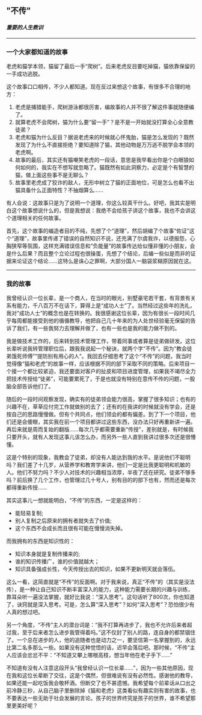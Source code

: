 ## "不传"
#### _重要的人生教训_

---
### 一个大家都知道的故事

老虎和猫学本领，猫留了最后一手“爬树”。后来老虎反目要吃掉猫，猫依靠保留的一手成功逃脱。

这个故事口口相传，不少人都知道。现在反过来想这个故事，有很多不合理的地方：

1. 老虎是捕猎能手，爬树游泳都很厉害，编故事的人并不很了解这件事就随便编了。
2. 就算老虎不会爬树，猫为什么要“留一手”？是不是一开始就没打算全心全意教徒弟？
3. 老虎和猫为什么反目？据说老虎来的时候就心怀鬼胎，猫是怎么发现的？既然发现了为什么不直接拒绝？要知道除了猫，其他动物是万万逃不脱学会本领的老虎啊。
4. 故事的最后，其实还有猫嘲笑老虎的一段话，意思是我早看出你是个白眼狼如何如何的，我实在不想写就忽略了。猫既然有如此洞察力，必定是个有智慧的猫，做上面这些事不是无聊么？
5. 故事里老虎成了狡诈的敌人，无形中树立了猫的正面地位，可是怎么也看不出猫具备什么正面特性？不抽烟算么……

有人会说：这故事只是为了说明一个道理，你这么较真干什么。好吧，我其实是明白这个故事想说什么的，但是我想说：我绝不会给孩子讲这个故事，我也不会讲这个道理相关的任何故事。

首先，这个故事的编造者目的不纯，先想了个“道理”，然后胡编了个故事“佐证”这个“道理”，故事里传递了错误的自然知识不说，还充满了尔虞我诈，以德报怨，心胸狭窄等氛围，这样充满错误信息和“负能量”的故事传达给似懂非懂的小朋友，会是什么后果？而且整个立论过程也很操蛋，先想了个结论，后编一些似是而非的证据来论证这个结论……这特么是诛心之罪啊，大部分国人一脑袋浆糊原因就在这。

---
### 我的故事

我曾经认识一位长辈，是一个商人，在当时的眼光，别墅豪宅若干套，有背景有关系有能力，千八百万不在话下，算得上是“成功人士”了。当然经过这些年的洗礼，我对“成功人士”的概念也是在转换的。我很感谢这位长辈，因为有很长一段时间几乎每周都能接受到他的循循教导，他把自己几十年来的为人处世经验毫无保留的告诉了我们，有一些我努力去理解并做了，也有一些也是我的能力做不到的。

我是做技术工作的，后来转到技术管理工作，带着同事或者算是徒弟做研发。这位长辈听说我转管理职位后，跟我我说起一个秘诀，就两个字“不传”。因为“教会徒弟饿死师傅”“提防别有用心的人”。我回去仔细思考了这个“不传”的问题，我当时觉得像“猫和老虎”的故事一样，应该根据不同的部下采取不同的策略。后来项目一个接一个都比较紧迫，我还要面对客户的扯皮和项目进度管理，如果我不竭尽全力把技术传授给“徒弟”，可能要累死了，于是也就没有特别在意传不传的问题，一股脑全部告诉他们了。

随后的一段时间观察发现，确实有的徒弟领会能力很高，掌握了很多知识；也有的兴趣不在，草草应付完工作就做别的去了；还有的在我讲的时候就没有学会，还是按自己的思路慢慢做。但有个共同点，他们领会的都有偏差。到了下一个项目，他们还是会傻眼，其实我在前一个项目都讲过这些东西，没办法只好再重新讲一遍。再后来就是周而复始的翻版……每次几乎都需要重新“传授”，差别就是，有时候我只要开头，就有人发现这事儿该怎么办，而另外一些人直到我讲过很多次还是很懵懂。

这是个特别的现象，我教会了徒弟，却没有人能达到我的水平。是说他们不聪明吗？我们差了十几岁，从营养学和教育学来讲，他们一定是比我更聪明和机敏的人。他们不努力吗？不少人对技术的兴趣相当浓厚，半夜了还在研究。徒弟不够多吗？前后换了几个工作，也管理过几十号人，别有目的的部下也有，然而还是每次都得重新传授……

其实这事儿一想就能明白，“不传”的东西，一定是这样的：
* 能轻易复制;
* 别人复制之后原来的拥有者就失去了价值;
* 这个东西不会成长而且很有可能在慢慢消失掉。

而我拥有的东西是知识性的：
* 知识本身就是复制传播来的;
* 谁的知识传播广，谁的价值就越大；
* 知识具备强成长性，今天传授出去的知识，如果不更新明天就会落伍。

这么一看，这简直就是“不传”的反面啊。对于我来说，真正“不传”的（其实是没法传），是一种让自己知识不断丰富深入的能力，这种能力需要长期的兴趣与训练，靠耳朵听一遍没法掌握，就好比我说：“深入思考”。这句话听了800次，你也知道了，诀窍就是深入思考。可是，怎么算“深入思考”？如何“深入思考”？恐怕很少有人真的想过吧。

另一个角度，“不传”主人的潜台词是：“我不打算再进步了，我也不允许后来者超过我，至于后来者怎么进步我管得着吗。”这不仅封了别人的路，连自身的都禁锢住了。一个总在进步的人，他的追随者也是动力之一，要坚信第一名掌握到的，永远比第二名多那么一些。如果没有这种觉悟的话，迟早会落后吧。那时候，“不传”主人应该会忿忿不平：“不知道又攀上哪根高枝，想当年他在老子手下……”

不知道有没有人注意这段开头“我曾经认识一位长辈……”，因为一些其他原因，现在我和这位长辈断了交往，这是个偶然，但很难说有没有必然性。感谢他的教导，如果还能一起吃饭我会敬杯酒。但断交了也不甚遗憾。我希望每个前辈话从口出之前冷静三秒，从自己脑子里删除掉《猫和老虎》这类看似有趣实则有害的故事，也不要表达一些无助于社会发展的言论。孩子的世界终究是孩子的世界，谁不希望那里更美好呢？
